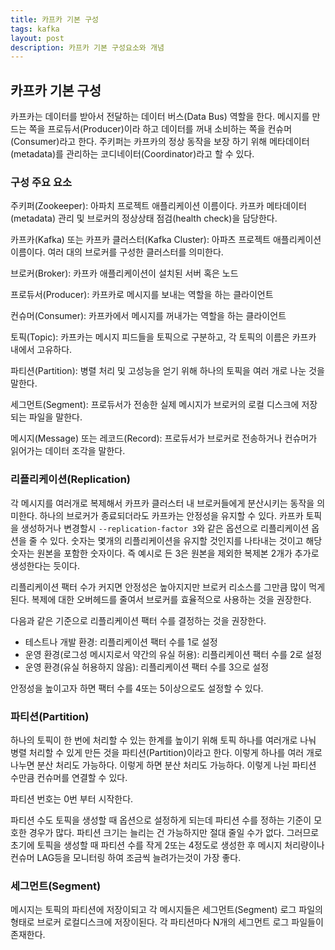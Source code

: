 ```yaml
---
title: 카프카 기본 구성
tags: kafka
layout: post
description: 카프카 기본 구성요소와 개념
---
```


## 카프카 기본 구성

카프카는 데이터를 받아서 전달하는 데이터 버스(Data Bus) 역할을 한다. 메시지를 만드는 쪽을 프로듀서(Producer)이라 하고 데이터를 꺼내 소비하는 쪽을 컨슈머(Consumer)라고 한다. 주키퍼는 카프카의 정상 동작을 보장 하기 위해 메타데이터(metadata)를 관리하는 코디네이터(Coordinator)라고 할 수 있다.

### 구성 주요 요소

주키퍼(Zookeeper): 아파치 프로젝트 애플리케이션 이름이다. 카프카 메타데이터(metadata) 관리 및 브로커의 정상상태 점검(health check)을 담당한다.

카프카(Kafka) 또는 카프카 클러스터(Kafka Cluster): 아파츠 프로젝트 애플리케이션 이름이다. 여러 대의 브로커를 구성한 클러스터를 의미한다.

브로커(Broker): 카프카 애플리케이션이 설치된 서버 혹은 노드

프로듀서(Producer): 카프카로 메시지를 보내는 역할을 하는 클라이언트

컨슈머(Consumer): 카프카에서 메시지를 꺼내가는 역할을 하는 클라이언트

토픽(Topic): 카프카는 메시지 피드들을 토픽으로 구분하고, 각 토픽의 이름은 카프카 내에서 고유하다.

파티션(Partition): 병렬 처리 및 고성능을 얻기 위해 하나의 토픽을 여러 개로 나눈 것을 말한다.

세그먼트(Segment): 프로듀서가 전송한 실제 메시지가 브로커의 로컬 디스크에 저장되는 파일을 말한다.

메시지(Message) 또는 레코드(Record): 프로듀서가 브로커로 전송하거나 컨슈머가 읽어가는 데이터 조각을 말한다.

### 리플리케이션(Replication)

각 메시지를 여러개로 복제해서 카프카 클러스터 내 브로커들에게 분산시키는 동작을 의미한다. 하나의 브로커가 종료되더라도 카프카는 안정성을 유지할 수 있다. 카프카 토픽을 생성하거나 변경할시 `--replication-factor 3`와 같은 옵션으로 리플리케이션 옵션을 줄 수 있다. 숫자는 몇개의 리플리케이션을 유지할 것인지를 나타내는 것이고 해당 숫자는 원본을 포함한 숫자이다. 즉 예시로 든 3은 원본을 제외한 복제본 2개가 추가로 생성한다는 듯이다.

리플리케이션 팩터 수가 커지면 안정성은 높아지지만 브로커 리소스를 그만큼 많이 먹게된다. 복제에 대한 오버헤드를 줄여서 브로커를 효율적으로 사용하는 것을 권장한다.

다음과 같은 기준으로 리플리케이션 팩터 수를 결정하는 것을 권장한다.

- 테스트나 개발 환경: 리플리케이션 팩터 수를 1로 설정
- 운영 환경(로그성 메시지로서 약간의 유실 허용): 리플리케이션 팩터 수를 2로 설정
- 운영 환경(유실 허용하지 않음): 리플리케이션 팩터 수를 3으로 설정

안정성을 높이고자 하면 팩터 수를 4또는 5이상으로도 설정할 수 있다.

### 파티션(Partition)

하나의 토픽이 한 번에 처리할 수 있는 한계를 높이기 위해 토픽 하나를 여러개로 나눠 병렬 처리할 수 있게 만든 것을 파티션(Partition)이라고 한다. 이렇게 하나를 여러 개로 나누면 분산 처리도 가능하다. 이렇게 하면 분산 처리도 가능하다. 이렇게 나뉜 파티션 수만큼 컨슈머를 연결할 수 있다.

파티션 번호는 0번 부터 시작한다.

파티션 수도 토픽을 생성할 때 옵션으로 설정하게 되는데 파티션 수를 정하는 기준이 모호한 경우가 많다. 파티션 크기는 늘리는 건 가능하지만 절대 줄일 수가 없다. 그러므로 초기에 토픽을 생성할 때 파티션 수를 작게 2또는 4정도로 생성한 후 메시지 처리량이나 컨슈머 LAG등을 모니터링 하여 조금씩 늘려가는것이 가장 좋다.

### 세그먼트(Segment)

메시지는 토픽의 파티션에 저장이되고 각 메시지들은 세그먼트(Segment) 로그 파일의 형태로 브로커 로컬디스크에 저장이된다. 각 파티션마다 N개의 세그먼트 로그 파일들이 존재한다. 